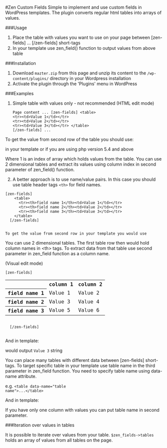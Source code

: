 #Zen Custom Fields
Simple to implement and use custom fields in WordPress templates. The plugin converts regular html tables into arrays of
 values.

###Usage
1. Place the table with values you want to use on your page between [zen-fields] ... [/zen-fields] short-tags
2. In your template use zen_field() function to output values from above table

###Installation
1. Download `mazter.zip` from this page and unzip its content to the `/wp-content/plugins/` directory in your Wordpress 
installation
2. Activate the plugin through the 'Plugins' menu in WordPress

###Examples
1. Simple table with values only - not recommended
  (HTML edit mode)<pre><code>Page content
  ...
  [zen-fields]
    &lt;table&gt;
      &lt;tr&gt;&lt;td&gt;Value 1&lt;/td&gt;&lt;/tr&gt;
      &lt;tr&gt;&lt;td&gt;Value 2&lt;/td&gt;&lt;/tr&gt;
      &lt;tr&gt;&lt;td&gt;Value 3&lt;/td&gt;&lt;/tr&gt;
    &lt;/table&gt;
  [/zen-fields]
  ...
  </code></pre>
  
  To get the value from second row of the table you should use:

  <code><?php echo zen_field(1) ?></code>
  
  in your template or if you are using php version 5.4 and above 
  
  <code><?= zen_field(1) ?></code>

  Where 1 is an index of array which holds values from the table. You can use 2 dimensional tables and extract its
  values using column index in second parameter of zen_field() function.
  <code><?= zen_field(1, 2) ?></code>

2. A better approach is to use name/value pairs. In this case you should use table header tags <code>&lt;th&gt;</code> for
 field names.
  <pre><code>[zen-fields]
    &lt;table&gt;
      &lt;tr&gt;&lt;th&gt;field name 1&lt;/th&gt;&lt;td&gt;Value 1&lt;/td&gt;&lt;/tr&gt;
      &lt;tr&gt;&lt;th&gt;field name 2&lt;/th&gt;&lt;td&gt;Value 2&lt;/td&gt;&lt;/tr&gt;
      &lt;tr&gt;&lt;th&gt;field name 3&lt;/th&gt;&lt;td&gt;Value 3&lt;/td&gt;&lt;/tr&gt;
    &lt;/table&gt;
  [/zen-fields]
  </code></pre>
    To get the value from second row in your template you would use

  <code><?php echo zen_field('field name 2') ?></code>

   You can use 2 dimensional tables. The first table row then would hold column names in &lt;th&gt; tags. To extract
    data from that table use second parameter in zen_field function as a column name.
        
  (Visual edit mode)<pre><code>[zen-fields]<table>
    <tr><th></th><th>column 1</th><th>column 2</th></tr>
    <tr><th>field name 1</th><td>Value 1</td><td>Value 2</td></tr>
    <tr><th>field name 2</th><td>Value 3</td><td>Value 4</td></tr>
    <tr><th>field name 3</th><td>Value 5</td><td>Value 6</td></tr>
  </table>
  [/zen-fields]
  </code></pre>
  
  And in template:
  
 <code><?php echo zen_field('field name 2','column 1') ?></code> would output <code>Value 3</code> string

You can place many tables with different data between [zen-fields] short-tags. To target specific table in your template
use table name in the third parameter in zen_field function. You need to specify table name using data-name attribute.

e.g. <code>&lt;table data-name=&quot;table name&quot;&gt;...&lt;/table&gt;</code>

And in template:

<code><?php echo zen_field('field name','column name', 'table name') ?></code>

If you have only one column with values you can put table name in second parameter.

###Iteration over values in tables

It is possible to iterate over values from your table. <code>$zen_fields->tables</code> holds an array of values from
all tables on the page.